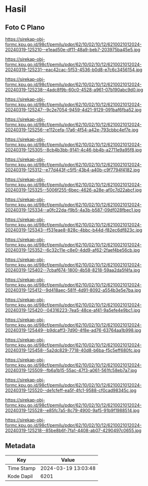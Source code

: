 # Hasil

## Foto C Plano

https://sirekap-obj-formc.kpu.go.id/98cf/pemilu/pdpr/62/10/02/10/12/6210021012024-20240319-125210--e1ead50e-df11-48a9-beb7-203975ba45e5.jpg

https://sirekap-obj-formc.kpu.go.id/98cf/pemilu/pdpr/62/10/02/10/12/6210021012024-20240319-125231--eac42cac-5f53-4536-b0d8-e7c6c3456154.jpg

https://sirekap-obj-formc.kpu.go.id/98cf/pemilu/pdpr/62/10/02/10/12/6210021012024-20240319-125238--4adc8f9b-60c0-4528-a961-07b190abc9d0.jpg

https://sirekap-obj-formc.kpu.go.id/98cf/pemilu/pdpr/62/10/02/10/12/6210021012024-20240319-125247--9c2e7054-9459-4d21-9129-091baf6fba52.jpg

https://sirekap-obj-formc.kpu.go.id/98cf/pemilu/pdpr/62/10/02/10/12/6210021012024-20240319-125256--e112cefa-17a6-4f54-a42e-793cbbc4ef7e.jpg

https://sirekap-obj-formc.kpu.go.id/98cf/pemilu/pdpr/62/10/02/10/12/6210021012024-20240319-125305--8cb4b3bb-9141-4c46-bb4b-a2711e9a95f8.jpg

https://sirekap-obj-formc.kpu.go.id/98cf/pemilu/pdpr/62/10/02/10/12/6210021012024-20240319-125312--e77d443f-c5f5-43b4-a40b-c9f7794f4182.jpg

https://sirekap-obj-formc.kpu.go.id/98cf/pemilu/pdpr/62/10/02/10/12/6210021012024-20240319-125325--5006f255-6bec-4626-a28e-af0c7d22abcf.jpg

https://sirekap-obj-formc.kpu.go.id/98cf/pemilu/pdpr/62/10/02/10/12/6210021012024-20240319-125334--a0fc22da-f9b5-4a3b-b587-09df028fbec1.jpg

https://sirekap-obj-formc.kpu.go.id/98cf/pemilu/pdpr/62/10/02/10/12/6210021012024-20240319-125343--f531eae8-828c-4bbc-b44d-f82ec6df823c.jpg

https://sirekap-obj-formc.kpu.go.id/98cf/pemilu/pdpr/62/10/02/10/12/6210021012024-20240319-125352--6c32c11e-c8e0-4dd9-af62-2faef4be56cb.jpg

https://sirekap-obj-formc.kpu.go.id/98cf/pemilu/pdpr/62/10/02/10/12/6210021012024-20240319-125402--7cbaf674-1800-4b58-8218-59aa2da5f4fa.jpg

https://sirekap-obj-formc.kpu.go.id/98cf/pemilu/pdpr/62/10/02/10/12/6210021012024-20240319-125412--9d418aec-581f-4d91-8092-a554b3e5e7ba.jpg

https://sirekap-obj-formc.kpu.go.id/98cf/pemilu/pdpr/62/10/02/10/12/6210021012024-20240319-125420--04316223-7ea5-48ce-af41-9a5efe4e9bc1.jpg

https://sirekap-obj-formc.kpu.go.id/98cf/pemilu/pdpr/62/10/02/10/12/6210021012024-20240319-125449--b9dcaff3-7d90-4f8e-ad76-63764aa1b998.jpg

https://sirekap-obj-formc.kpu.go.id/98cf/pemilu/pdpr/62/10/02/10/12/6210021012024-20240319-125458--5a2dc829-7718-40d8-b6ba-f5c5eff680fc.jpg

https://sirekap-obj-formc.kpu.go.id/98cf/pemilu/pdpr/62/10/02/10/12/6210021012024-20240319-125509--fb6a1b15-55ac-47f3-a061-561fc58eb7a7.jpg

https://sirekap-obj-formc.kpu.go.id/98cf/pemilu/pdpr/62/10/02/10/12/6210021012024-20240319-125520--de1cfeff-ea5f-4fc1-9588-cf0cad98345c.jpg

https://sirekap-obj-formc.kpu.go.id/98cf/pemilu/pdpr/62/10/02/10/12/6210021012024-20240319-125528--e85fc7a5-8c79-4900-9af5-91b9f1988514.jpg

https://sirekap-obj-formc.kpu.go.id/98cf/pemilu/pdpr/62/10/02/10/12/6210021012024-20240319-125218--85be8b6f-7fa1-4408-ab07-4290497c0655.jpg


## Metadata

| Key        | Value               |
| ---------- | ------------------- |
| Time Stamp | 2024-03-19 13:03:48 |
| Kode Dapil | 6201                |



